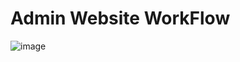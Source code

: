 # Admin Website WorkFlow

![image](https://github.com/user-attachments/assets/b99c0ddd-ac73-48df-a7d3-56a5212eb589)
